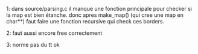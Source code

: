 1: dans source/parsing.c il manque une fonction principale pour checker si la map est bien étanche.
donc apres make_map() (qui cree une map en char**) faut faire une fonction recursive qui check ces borders.

2: faut aussi encore free correctement

3: norme pas du tt ok